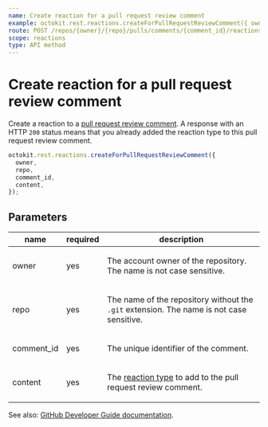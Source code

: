 ```yaml
---
name: Create reaction for a pull request review comment
example: octokit.rest.reactions.createForPullRequestReviewComment({ owner, repo, comment_id, content })
route: POST /repos/{owner}/{repo}/pulls/comments/{comment_id}/reactions
scope: reactions
type: API method
---
```


# Create reaction for a pull request review comment

Create a reaction to a [pull request review comment](https://docs.github.com/rest/pulls/comments#get-a-review-comment-for-a-pull-request). A response with an HTTP `200` status means that you already added the reaction type to this pull request review comment.

```js
octokit.rest.reactions.createForPullRequestReviewComment({
  owner,
  repo,
  comment_id,
  content,
});
```

## Parameters

<table>
  <thead>
    <tr>
      <th>name</th>
      <th>required</th>
      <th>description</th>
    </tr>
  </thead>
  <tbody>
    <tr><td>owner</td><td>yes</td><td>

The account owner of the repository. The name is not case sensitive.

</td></tr>
<tr><td>repo</td><td>yes</td><td>

The name of the repository without the `.git` extension. The name is not case sensitive.

</td></tr>
<tr><td>comment_id</td><td>yes</td><td>

The unique identifier of the comment.

</td></tr>
<tr><td>content</td><td>yes</td><td>

The [reaction type](https://docs.github.com/rest/reactions/reactions#about-reactions) to add to the pull request review comment.

</td></tr>
  </tbody>
</table>

See also: [GitHub Developer Guide documentation](https://docs.github.com/rest/reactions/reactions#create-reaction-for-a-pull-request-review-comment).
